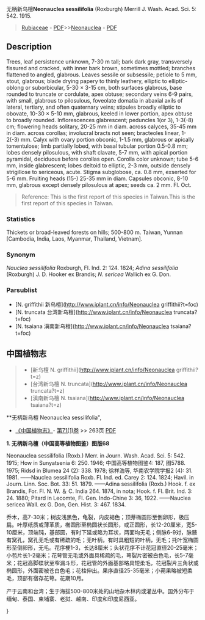 无柄新乌檀**Neonauclea sessilifolia** (Roxburgh) Merrill J. Wash. Acad. Sci. 5: 542. 1915.

> [Rubiaceae](http://www.iplant.cn/info/Rubiaceae?t=foc) - [PDF](http://www.iplant.cn/foc/pdf/Rubiaceae.pdf)>>[Neonauclea](http://www.iplant.cn/info/Neonauclea?t=foc) - [PDF](http://www.iplant.cn/foc/pdf/Neonauclea.pdf)

## Description

Trees, leaf persistence unknown, 7-30 m tall; bark dark gray, transversely fissured and cracked, with inner bark brown, sometimes mottled; branches flattened to angled, glabrous. Leaves sessile or subsessile; petiole to 5 mm, stout, glabrous; blade drying papery to thinly leathery, elliptic to elliptic-oblong or suborbicular, 5-30 × 3-15 cm, both surfaces glabrous, base rounded to truncate or cordulate, apex obtuse; secondary veins 6-9 pairs, with small, glabrous to pilosulous, foveolate domatia in abaxial axils of lateral, tertiary, and often quaternary veins; stipules broadly elliptic to obovate, 10-30 × 5-10 mm, glabrous, keeled in lower portion, apex obtuse to broadly rounded. Inflorescences glabrescent; peduncles 1(or 3), 1-3(-8) cm; flowering heads solitary, 20-25 mm in diam. across calyces, 35-45 mm in diam. across corollas; involucral bracts not seen; bracteoles linear, 1-2(-3) mm. Calyx with ovary portion obconic, 1-1.5 mm, glabrous or apically tomentulose; limb partially lobed, with basal tubular portion 0.5-0.8 mm; lobes densely pilosulous, with shaft clavate, 5-7 mm, with apical portion pyramidal, deciduous before corollas open. Corolla color unknown; tube 5-6 mm, inside glabrescent; lobes deltoid to elliptic, 2-3 mm, outside densely strigillose to sericeous, acute. Stigma subglobose, ca. 0.8 mm, exserted for 5-6 mm. Fruiting heads (15-) 25-35 mm in diam. Capsules obconic, 8-10 mm, glabrous except densely pilosulous at apex; seeds ca. 2 mm. Fl. Oct.


> Reference: 
> This is the first report of this species in Taiwan.This is the first report of this species in Taiwan.

### Statistics
Thickets or broad-leaved forests on hills; 500-800 m. Taiwan, Yunnan [Cambodia, India, Laos, Myanmar, Thailand, Vietnam].

### Synonym
*Nauclea sessilifolia* Roxburgh, Fl. Ind. 2: 124. 1824; *Adina sessilifolia* (Roxburgh) J. D. Hooker ex Brandis; *N. sericea* Wallich ex G. Don.



### Parsublist

* [N.  griffithii  新乌檀](http://www.iplant.cn/info/Neonauclea griffithii?t=foc)
* [N.  truncata  台湾新乌檀](http://www.iplant.cn/info/Neonauclea truncata?t=foc)
* [N.  tsaiana  滇南新乌檀](http://www.iplant.cn/info/Neonauclea tsaiana?t=foc)

## 中国植物志

> * [新乌檀  N.  griffithii](http://www.iplant.cn/info/Neonauclea griffithii?t=z)
> * [台湾新乌檀  N.  truncata](http://www.iplant.cn/info/Neonauclea truncata?t=z)
> * [滇南新乌檀  N.  tsaiana](http://www.iplant.cn/info/Neonauclea tsaiana?t=z)


**无柄新乌檀 Neonauclea sessilifolia",



* [《中国植物志》](http://www.iplant.cn/frps)- [第71(1)卷](http://www.iplant.cn/frps/vol/71(1)) >> 263页 [PDF](http://www.iplant.cn/frps/pdf/71(1)/263.PDF)


**1. 无柄新乌檀（中国高等植物图鉴）图版68**

Neonauclea sessilifolia (Roxb.) Merr. in Journ. Wash. Acad. Sci. 5: 542. 1915; How in Sunyatsenia 6: 250. 1946; 中国高等植物图鉴4: 187, 图5788. 1975; Ridsd in Blumea 24 (2): 338. 1978; 徐祥浩等, 华南农学院学报2 (4): 31. 1981. ——Nauclea sessilifolia Roxb. Fl. Ind. ed. Carey 2: 124. 1824; Havil. in Journ. Linn. Soc. Bot. 33: 51. 1879. ——Adina sessilifolia (Roxb.) Hook. f. ex Brandis, For. Fl. N. W. ＆ C. India 264. 1874, in nota; Hook. f. Fl. Brit. Ind. 3: 24. 1880; Pitard in Lecomte, Fl. Gen. Indo-Chine 3: 36, 1922. ——Nauclea sericea Wall. ex G. Don, Gen. Hist. 3: 467. 1834.

乔木，高7-30米；树皮浅黑色，龟裂，内皮褐色；顶芽椭圆形至倒卵形，极压扁。叶厚纸质或薄革质，椭圆形至椭圆状长圆形，或正圆形，长12-20厘米，宽5-10厘米，顶端钝，基部圆，有时下延或略为耳状，两面均无毛；侧脉6-9对，脉腋有窝孔，窝孔无毛或有稀疏的毛；无叶柄，有时具粗短的叶柄，无毛；托叶宽椭圆形至倒卵形，无毛。花序梗1-3，长达8厘米；头状花序不计花冠直径20-25毫米；小苞片长1-2毫米；花萼管无毛或外面具稀疏的毛，萼裂片密被白色毛，长5-7毫米；花冠高脚碟状至窄漏斗形，花冠管的外面基部略具短柔毛，花冠裂片三角状或椭圆形，外面密被苍白色毛；花柱伸出。果序直径25-35毫米；小蒴果略被短柔毛，顶部有宿存花萼。花期10月。

产于云南和台湾；生于海拔500-800米处的山地杂木林内或灌丛中。国外分布于缅甸、泰国、柬埔寨、老挝、越南、印度和印度尼西亚。



}